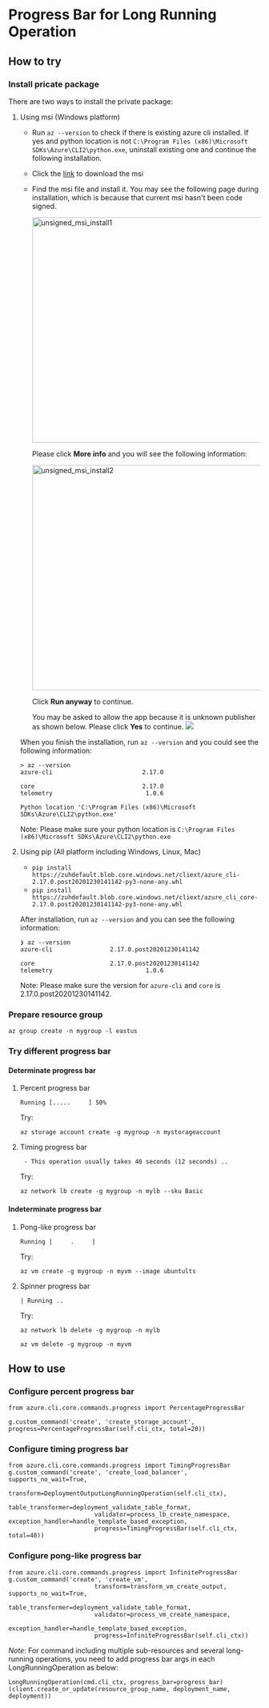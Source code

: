 Progress Bar for Long Running Operation
==========================================

## How to try
### Install pricate package
There are two ways to install the private package:
1. Using msi (Windows platform)
    - Run `az --version` to check if there is existing azure cli installed.
      If yes and python location is not `C:\Program Files (x86)\Microsoft SDKs\Azure\CLI2\python.exe`,
      uninstall existing one and continue the following installation.
    - Click the [link](https://zuhdefault.blob.core.windows.net/cliext/Microsoft%20Azure%20CLI20201230141142.msi) 
    to download the msi
    - Find the msi file and install it. You may see the following page during installation, which is because that 
    current msi hasn't been code signed. 
    
        <img src="assets/unsigned_msi_install1.png" alt="unsigned_msi_install1" height="450" width="500">
    
        Please click **More info** and you will see the following information:
        
        <img src="assets/unsigned_msi_install2.png" alt="unsigned_msi_install2" height="450" width="500">

        Click **Run anyway** to continue.
        
        You may be asked to allow the app because it is unknown publisher as shown below. Please click **Yes**
        to continue.
        ![](assets/user_account_control.png)
        
    When you finish the installation, run `az --version` and you could see the following information:
    
    ```                                                                                                                                                                                                                                                                                                                                                                                                                                                                                                                                                                                                                 
    > az --version                                                                                                                                                                                                                                                                                                                                                                                                                                                                                                                       
    azure-cli                         2.17.0
    
    core                              2.17.0
    telemetry                          1.0.6
 
    Python location 'C:\Program Files (x86)\Microsoft SDKs\Azure\CLI2\python.exe'
    ``` 
    Note: Please make sure your python location is `C:\Program Files (x86)\Microsoft SDKs\Azure\CLI2\python.exe` 

2. Using pip (All platform including Windows, Linux, Mac)
    - `pip install https://zuhdefault.blob.core.windows.net/cliext/azure_cli-2.17.0.post20201230141142-py3-none-any.whl`
    - `pip install https://zuhdefault.blob.core.windows.net/cliext/azure_cli_core-2.17.0.post20201230141142-py3-none-any.whl`
    
    After installation, run `az --version` and you can see the following information:
    ```
    ❯ az --version
    azure-cli                2.17.0.post20201230141142
    
    core                     2.17.0.post20201230141142
    telemetry                          1.0.6
    ```
    Note: Please make sure the version for `azure-cli` and `core` is 2.17.0.post20201230141142.

### Prepare resource group
`az group create -n mygroup -l eastus`

### Try different progress bar
#### Determinate progress bar
1. Percent progress bar

    `Running [.....     ] 50%`

    Try:
    ```
    az storage account create -g mygroup -n mystorageaccount
    ```

2. Timing progress bar

    ` - This operation usually takes 40 seconds (12 seconds) ..`

    Try:
    ```
    az network lb create -g mygroup -n mylb --sku Basic
    ```

#### Indeterminate progress bar
1. Pong-like progress bar

    `Running |     .     |`

    Try:
    ```
    az vm create -g mygroup -n myvm --image ubuntults
    ```

2. Spinner progress bar

    `| Running ..`

    Try:
    ```
    az network lb delete -g mygroup -n mylb
    ```
    ```
    az vm delete -g mygroup -n myvm
    ```

## How to use
### Configure percent progress bar
```
from azure.cli.core.commands.progress import PercentageProgressBar

g.custom_command('create', 'create_storage_account', progress=PercentageProgressBar(self.cli_ctx, total=20))
```
### Configure timing progress bar
```
from azure.cli.core.commands.progress import TimingProgressBar
g.custom_command('create', 'create_load_balancer', supports_no_wait=True,
                        transform=DeploymentOutputLongRunningOperation(self.cli_ctx),
                        table_transformer=deployment_validate_table_format,
                        validator=process_lb_create_namespace, exception_handler=handle_template_based_exception,
                        progress=TimingProgressBar(self.cli_ctx, total=40))
```
### Configure pong-like progress bar
```
from azure.cli.core.commands.progress import InfiniteProgressBar
g.custom_command('create', 'create_vm',
                        transform=transform_vm_create_output, supports_no_wait=True,
                        table_transformer=deployment_validate_table_format,
                        validator=process_vm_create_namespace,
                        exception_handler=handle_template_based_exception,
                        progress=InfiniteProgressBar(self.cli_ctx))
```

*Note*:
For command including multiple sub-resources and several long-running operations, you need to add progress bar args in each LongRunningOperation as below:
```
LongRunningOperation(cmd.cli_ctx, progress_bar=progress_bar)(client.create_or_update(resource_group_name, deployment_name, deployment))
```
